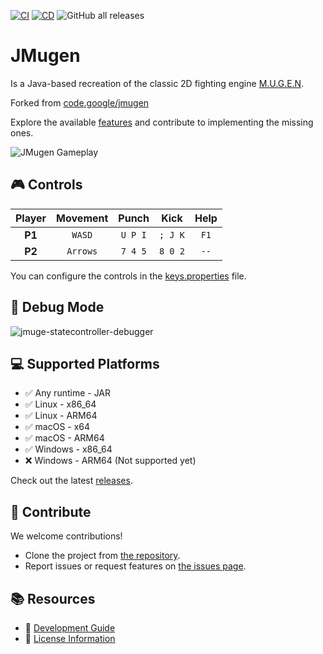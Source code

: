 
[![CI](https://github.com/humbertodias/jmugen/actions/workflows/ci.yml/badge.svg)](https://github.com/humbertodias/jmugen/actions/workflows/ci.yml)
[![CD](https://github.com/humbertodias/jmugen/actions/workflows/cd.yml/badge.svg)](https://github.com/humbertodias/jmugen/actions/workflows/cd.yml)
![GitHub all releases](https://img.shields.io/github/downloads/humbertodias/jmugen/total)


# JMugen

Is a Java-based recreation of the classic 2D fighting engine [M.U.G.E.N](https://www.elecbyte.com/mugendocs-11b1/mugen.html).

Forked from [code.google/jmugen](https://code.google.com/archive/p/jmugen/)

Explore the available [features](./FEATURES.md) and contribute to implementing the missing ones.

![JMugen Gameplay](https://github.com/user-attachments/assets/1b7c5e84-4abc-4200-9580-c0d00d7397b8)

## 🎮 Controls

| Player | Movement |  Punch  |  Kick   | Help |
|:------:|:--------:|:-------:|:-------:|:----:|
| **P1** |  `WASD`  | `U P I` | `; J K` | `F1` |
| **P2** | `Arrows` | `7 4 5` | `8 0 2` | `--` |

You can configure the controls in the [keys.properties](JMugen.Properties/src/main/resources/keys.properties) file.

## 🐞 Debug Mode
![jmuge-statecontroller-debugger](https://github.com/user-attachments/assets/63908d34-83b8-462b-aecc-21ba9c237a5b)


## 💻 Supported Platforms

- ✅ Any runtime - JAR
- ✅ Linux - x86_64
- ✅ Linux - ARM64
- ✅ macOS - x64
- ✅ macOS - ARM64
- ✅ Windows - x86_64
- ❌ Windows - ARM64 (Not supported yet)

Check out the latest [releases](https://github.com/humbertodias/jmugen/releases).

## 🤝 Contribute

We welcome contributions!

- Clone the project from [the repository](https://github.com/humbertodias/jmugen).
- Report issues or request features on [the issues page](https://github.com/humbertodias/jmugen/issues).

## 📚 Resources

- 📖 [Development Guide](./DEV.md)
- 📜 [License Information](./LICENSE)

